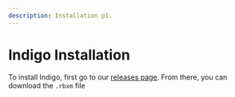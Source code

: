 ```yaml
---
description: Installation p1.
---
```


# Indigo Installation

To install Indigo, first go to our [releases page](https://github.com/ShadowsIndeedWhisper/Indigo/releases/). From there, you can download the `.rbxm` file
